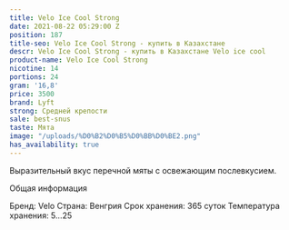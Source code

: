 ```yaml
---
title: Velo Ice Cool Strong
date: 2021-08-22 05:29:00 Z
position: 187
title-seo: Velo Ice Cool Strong - купить в Казахстане
descr: Velo Ice Cool Strong - купить в Казахстане Velo ice cool
product-name: Velo Ice Cool Strong
nicotine: 14
portions: 24
gram: '16,8'
price: 3500
brand: Lyft
strong: Средней крепости
sale: best-snus
taste: Мята
image: "/uploads/%D0%B2%D0%B5%D0%BB%D0%BE2.png"
has_availability: true
---
```


Выразительный вкус перечной мяты с освежающим
послевкусием.

Общая информация

Бренд:
Velo
Страна:
Венгрия
Срок хранения:
365 суток
Температура хранения:
5...25